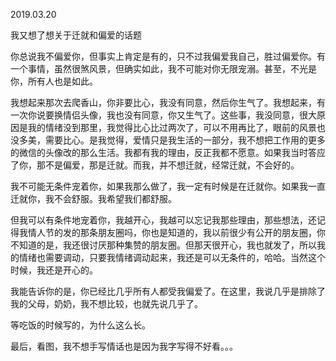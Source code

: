 2019.03.20

我又想了想关于迁就和偏爱的话题

你总说我不偏爱你，但事实上肯定是有的，只不过我偏爱我自己，胜过偏爱你。有一个事情，虽然很煞风景，但确实如此，我不可能对你无限宠溺。甚至，不光是你，所有人也是如此。

我想起来那次去爬香山，你非要比心，我没有同意，然后你生气了。我想起来，有一次你说要换情侣头像，我也没有同意，你又生气了。这些事，我没同意，很大原因是我的情绪没到那里，我觉得比心比过两次了，可以不用再比了，眼前的风景也没多美，需要比心。是我觉得，爱情只是我生活的一部分，我不想把工作用的更多的微信的头像改的那么生活。我都有我的理由，反正我都不愿意。如果我当时答应了你，那不是偏爱，那是迁就。而我，并不想迁就，经常迁就，不会好的。

我不可能无条件宠着你，如果我那么做了，我一定有时候是在迁就你。如果我一直迁就你，我不会舒服。我希望我们都舒服。

但我可以有条件地宠着你，我越开心，我越可以忘记我那些理由，那些想法，还记得我情人节的发的那条朋友圈吗，你也是知道的，我以前很少有公开的朋友圈，你不知道的是，我还很讨厌那种集赞的朋友圈。但那天很开心，我也就发了，所以我的情绪也需要调动，只要我情绪调动起来，我还是可以无条件的，哈哈。当然这个时候，我还是开心的。

我能告诉你的是，你已经比几乎所有人都受我偏爱了。在这里，我说几乎是排除了我的父母，奶奶，我不想比较，也就先说几乎了。

等吃饭的时候写的，为什么这么长。

最后，看图，我不想手写情话也是因为我字写得不好看。。。
